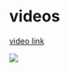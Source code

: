 # videos

[video link](https://www.sample.com/video.mp4)

[![][image0]](https://www.sample.com/video.mp4)

[image0]: ./poster.png